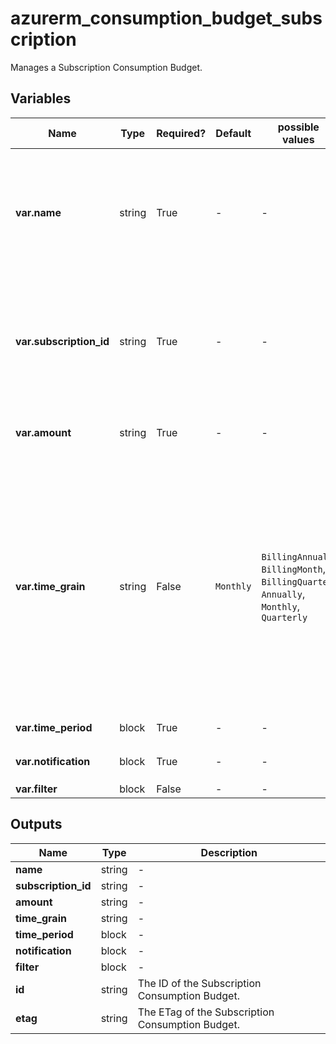 # azurerm_consumption_budget_subscription

Manages a Subscription Consumption Budget.

## Variables

| Name | Type | Required? |  Default  |  possible values |  Description |
| ---- | ---- | --------- |  ----------- | ----------- | ----------- |
| **var.name** | string | True | -  |  -  |  The name which should be used for this Subscription Consumption Budget. Changing this forces a new resource to be created. | 
| **var.subscription_id** | string | True | -  |  -  |  The ID of the Subscription for which to create a Consumption Budget. Changing this forces a new resource to be created. | 
| **var.amount** | string | True | -  |  -  |  The total amount of cost to track with the budget. | 
| **var.time_grain** | string | False | `Monthly`  |  `BillingAnnual`, `BillingMonth`, `BillingQuarter`, `Annually`, `Monthly`, `Quarterly`  |  The time covered by a budget. Tracking of the amount will be reset based on the time grain. Must be one of `BillingAnnual`, `BillingMonth`, `BillingQuarter`, `Annually`, `Monthly` and `Quarterly`. Defaults to `Monthly`. Changing this forces a new resource to be created. | 
| **var.time_period** | block | True | -  |  -  |  A `time_period` block. | 
| **var.notification** | block | True | -  |  -  |  One or more `notification` blocks. | 
| **var.filter** | block | False | -  |  -  |  A `filter` block. | 



## Outputs

| Name | Type | Description |
| ---- | ---- | --------- | 
| **name** | string  | - | 
| **subscription_id** | string  | - | 
| **amount** | string  | - | 
| **time_grain** | string  | - | 
| **time_period** | block  | - | 
| **notification** | block  | - | 
| **filter** | block  | - | 
| **id** | string  | The ID of the Subscription Consumption Budget. | 
| **etag** | string  | The ETag of the Subscription Consumption Budget. | 